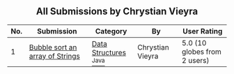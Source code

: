 ﻿<div align="center">

## All Submissions by Chrystian Vieyra

</div>

No.  | Submission | Category | By   | User Rating
---- | ---------- | -------- | ---- | -----------
1 | [Bubble sort an array of Strings<br />](https://github.com/Planet-Source-Code/chrystian-vieyra-bubble-sort-an-array-of-strings__2-5199) | [Data Structures<br /><sup>Java</sup>](../ByCategory/data-structures__2-67.md) | Chrystian Vieyra | 5.0 (10 globes from 2 users)
